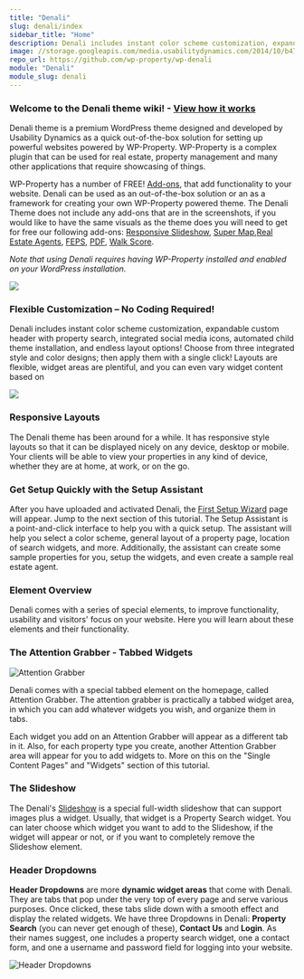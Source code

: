 ```yaml
---
title: "Denali"
slug: denali/index
sidebar_title: "Home"
description: Denali includes instant color scheme customization, expandable custom header with property search, integrated social media icons, automated child theme installation, and endless layout options!
image: //storage.googleapis.com/media.usabilitydynamics.com/2014/10/b47f84d8-wpproperty-theme-denali-icon-300x300.png
repo_url: https://github.com/wp-property/wp-denali
module: "Denali"
module_slug: denali
---
```


### Welcome to the Denali theme wiki! - [View how it works](https://player.vimeo.com/video/18853578?title=0&amp;byline=0&amp;portrait=0)

Denali theme is a premium WordPress theme designed and developed by Usability Dynamics as a quick out-of-the-box solution for setting up powerful websites powered by WP-Property. WP-Property is a complex plugin that can be used for real estate, property management and many other applications that require showcasing of things.

WP-Property has a number of FREE! [Add-ons](https://www.usabilitydynamics.com/product/wp-property#addons), that add functionality to your website. Denali can be used as an out-of-the-box solution or an as a framework for creating your own WP-Property powered theme. The Denali Theme does not include any add-ons that are in the screenshots, if you would like to have the same visuals as the theme does you will need to get for free our following add-ons: [Responsive Slideshow](https://www.usabilitydynamics.com/product/wp-property-responsive-slideshow), [Super Map](https://www.usabilitydynamics.com/product/wp-property-supermap),[Real Estate Agents](https://www.usabilitydynamics.com/product/wp-property-agents), [FEPS](https://www.usabilitydynamics.com/product/wp-property-feps), [PDF](https://www.usabilitydynamics.com/product/wp-property-pdf-flyer), [Walk Score](https://www.usabilitydynamics.com/product/wp-property-walkscore).

_Note that using Denali requires having WP-Property installed and enabled on your WordPress installation._



![](https://storage.googleapis.com/media.usabilitydynamics.com/2013/03/wp-property_houses.png)

### Flexible Customization – No Coding Required!

Denali includes instant color scheme customization, expandable custom header with property search, integrated social media icons, automated child theme installation, and endless layout options! Choose from three integrated style and color designs; then apply them with a single click! Layouts are flexible, widget areas are plentiful, and you can even vary widget content based on

![](https://storage.googleapis.com/media.usabilitydynamics.com/2013/03/skinz.png)

### Responsive Layouts

The Denali theme has been around for a while. It has responsive style layouts so that it can be displayed nicely on any device, desktop or mobile. Your clients will be able to view your properties in any kind of device, whether they are at home, at work, or on the go.

### Get Setup Quickly with the Setup Assistant

After you have uploaded and activated Denali, the [First Setup Wizard](https://wp-property.github.io/themes/denali/setup-assistant.html) page will appear. Jump to the next section of this tutorial.
The Setup Assistant is a point-and-click interface to help you with a quick setup. The assistant will help you select a color scheme, general layout of a property page, location of search widgets, and more. Additionally, the assistant can create some sample properties for you, setup the widgets, and even create a sample real estate agent.

### Element Overview

Denali comes with a series of special elements, to improve functionality, usability and visitors' focus on your website. Here you will learn about these elements and their functionality.

### The Attention Grabber - Tabbed Widgets

![Attention Grabber](https://storage.googleapis.com/media.usabilitydynamics.com/2012/06/Screen-Shot-2012-06-19-at-2.26.56-PM-e1340111273738.png)

Denali comes with a special tabbed element on the homepage, called Attention Grabber. The attention grabber is practically a tabbed widget area, in which you can add whatever widgets you wish, and organize them in tabs. 

Each widget you add on an Attention Grabber will appear as a different tab in it. Also, for each property type you create, another Attention Grabber area will appear for you to add widgets to. More on this on the "Single Content Pages" and "Widgets" section of this tutorial.

### The Slideshow

The Denali's [Slideshow](https://wp-property.github.io/addons/slideshow/) is a special full-width slideshow that can support images plus a widget. Usually, that widget is a Property Search widget. You can later choose which widget you want to add to the Slideshow, if the widget will appear or not, or if you want to completely remove the Slideshow element.

### Header Dropdowns

**Header Dropdowns** are more **dynamic widget areas** that come with Denali. They are tabs that pop under the very top of every page and serve various purposes. Once clicked, these tabs slide down with a smooth effect and display the related widgets. We have three Dropdowns in Denali: **Property Search** (you can never get enough of these), **Contact Us** and **Login**. As their names suggest, one includes a property search widget, one a contact form, and one a username and password field for logging into your website.

![Header Dropdowns](https://storage.googleapis.com/media.usabilitydynamics.com/2012/06/Screen-Shot-2012-06-19-at-3.33.35-PM.png)